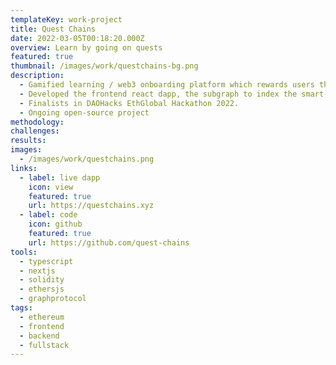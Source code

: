 ```yaml
---
templateKey: work-project
title: Quest Chains
date: 2022-03-05T00:18:20.000Z
overview: Learn by going on quests
featured: true
thumbnail: /images/work/questchains-bg.png
description:
  - Gamified learning / web3 onboarding platform which rewards users through questing.
  - Developed the frontend react dapp, the subgraph to index the smart-contracts, as well as the smart contracts with 100% unit test coverage.
  - Finalists in DAOHacks EthGlobal Hackathon 2022.
  - Ongoing open-source project
methodology:
challenges:
results:
images:
  - /images/work/questchains.png
links:
  - label: live dapp
    icon: view
    featured: true
    url: https://questchains.xyz
  - label: code
    icon: github
    featured: true
    url: https://github.com/quest-chains
tools:
  - typescript
  - nextjs
  - solidity
  - ethersjs
  - graphprotocol
tags:
  - ethereum
  - frontend
  - backend
  - fullstack
---
```

